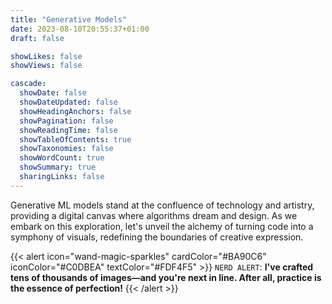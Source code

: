```yaml
---
title: "Generative Models"
date: 2023-08-10T20:55:37+01:00
draft: false

showLikes: false
showViews: false

cascade:
  showDate: false
  showDateUpdated: false
  showHeadingAnchors: false
  showPagination: false
  showReadingTime: false
  showTableOfContents: true
  showTaxonomies: false
  showWordCount: true
  showSummary: true
  sharingLinks: false
---
```


Generative ML models stand at the confluence of technology and artistry, providing a digital canvas where algorithms dream and design. As we embark on this exploration, let's unveil the alchemy of turning code into a symphony of visuals, redefining the boundaries of creative expression.

{{< alert icon="wand-magic-sparkles" cardColor="#BA90C6" iconColor="#C0DBEA" textColor="#FDF4F5" >}}
`NERD ALERT`: **I've crafted tens of thousands of images—and you're next in line. After all, practice is the essence of perfection!**
{{< /alert >}}
